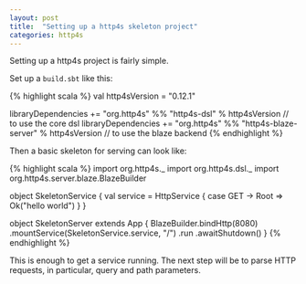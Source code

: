 ```yaml
---
layout: post
title:  "Setting up a http4s skeleton project"
categories: http4s
---
```

Setting up a http4s project is fairly simple.

Set up a `build.sbt` like this:

{% highlight scala %}
val http4sVersion = "0.12.1"

libraryDependencies += "org.http4s" %% "http4s-dsl"          % http4sVersion  // to use the core dsl
libraryDependencies += "org.http4s" %% "http4s-blaze-server" % http4sVersion  // to use the blaze backend
{% endhighlight %}

Then a basic skeleton for serving can look like:

{% highlight scala %}
import org.http4s._
import org.http4s.dsl._
import org.http4s.server.blaze.BlazeBuilder

object SkeletonService {
  val service = HttpService {
    case GET -> Root =>
      Ok("hello world")
  }
}

object SkeletonServer extends App {
  BlazeBuilder.bindHttp(8080)
    .mountService(SkeletonService.service, "/")
    .run
    .awaitShutdown()
}
{% endhighlight %}

This is enough to get a service running. The next step will be to parse HTTP requests, in particular,
query and path parameters.
